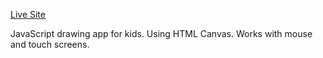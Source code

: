 [Live Site](https://timgoalen.github.io/yaras-drawing-app/)

JavaScript drawing app for kids. Using HTML Canvas. Works with mouse and touch screens.